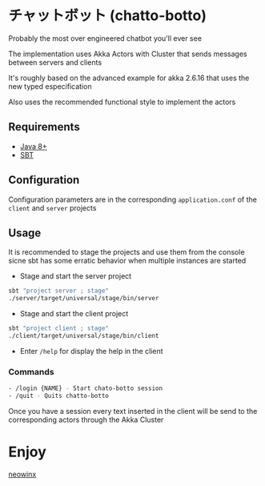 # チャットボット (chatto-botto)

Probably the most over engineered chatbot you'll ever see

The implementation uses Akka Actors with Cluster that sends
messages between servers and clients

It's roughly based on the advanced example for akka 2.6.16
that uses the new typed especification

Also uses the recommended functional style to implement the actors

## Requirements

- [Java 8+](https://openjdk.java.net/install/)
- [SBT](https://www.scala-sbt.org/)

## Configuration

Configuration parameters are in the corresponding `application.conf` of 
the `client` and `server` projects

## Usage

It is recommended to stage the projects and use them from the console sicne sbt
has some erratic behavior when multiple instances are started 

- Stage and start the server project

```bash
sbt "project server ; stage"
./server/target/universal/stage/bin/server
```

- Stage and start the client project

```bash
sbt "project client ; stage"
./client/target/universal/stage/bin/client
```

- Enter `/help` for display the help in the client 

### Commands

```bash
- /login {NAME} - Start chato-botto session
- /quit - Quits chatto-botto
```

Once you have a session every text inserted in the client will be send to the corresponding actors 
through the Akka Cluster

# Enjoy

[neowinx](https://github.com/neowinx)
